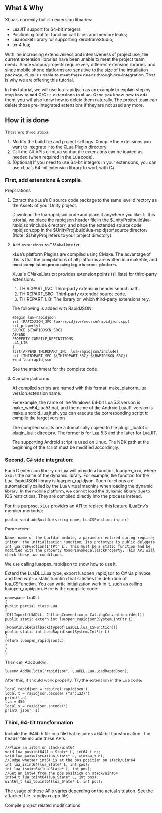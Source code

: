﻿## What & Why

XLua's currently built-in extension libraries:

* LuaJIT support for 64-bit integers;
* Positioning tool for function call times and memory leaks;
* LuaSocket library for supporting ZeroBraneStudio;
* tdr 4 lua;

With the increasing extensiveness and intensiveness of project use, the current extension libraries have been unable to meet the project team needs. Since various projects require very different extension libraries, and since mobile phone platforms are sensitive to the size of the installation package, xLua is unable to meet these needs through pre-integration. That is why we are offering this tutorial.

In this tutorial, we will use lua-rapidjson as an example to explain step by step how to add C/C++ extensions to xLua. Once you know how to add them, you will also know how to delete them naturally. The project team can delete those pre-integrated extensions if they are not used any more.

## How it is done

There are three steps:

1. Modify the build file and project settings. Compile the extensions you want to integrate into the XLua Plugin directory.
2. Call the C# APIs on xLua so that the extensions can be loaded as needed (when required in the Lua code).
3. (Optional) If you need to use 64-bit integers in your extensions, you can use xLua's 64-bit extension library to work with C#.

### First, add extensions & compile.

Preparations

1. Extract the xLua’s C source code package to the same level directory as the Assets of your Unity project.

   Download the lua-rapidjson code and place it anywhere you like. In this tutorial, we place the rapidjson header file in the $UnityProj\build\lua-rapidjson\include directory, and place the extended source code rapidjson.cpp in the $UnityProj\build\lua-rapidjson\source directory (Note: $UnityProj refers to your project directory).

2. Add extensions to CMakeLists.txt

   xLua’s platform Plugins are compiled using CMake. The advantage of this is that the compilations of all platforms are written in a makefile, and most compilation processing logic is cross-platform.

   XLua's CMakeLists.txt provides extension points (all lists) for third-party extensions:
   1. THIRDPART_INC: Third-party extension header search path.
   2. THIRDPART_SRC: Third-party extended source code.
   3. THIRDPART_LIB: The library on which third-party extensions rely.

   The following is added with RapidJSON:

       #begin lua-rapidjson
       set (RAPIDJSON_SRC lua-rapidjson/source/rapidjson.cpp)
       set_property(
       SOURCE ${RAPIDJSON_SRC}
       APPEND
       PROPERTY COMPILE_DEFINITIONS
       LUA_LIB
       )
       list(APPEND THIRDPART_INC  lua-rapidjson/include)
       set (THIRDPART_SRC ${THIRDPART_SRC} ${RAPIDJSON_SRC})
       #end lua-rapidjson

   See the attachment for the complete code.

3. Compile platforms

   All compiled scripts are named with this format: make_platform_lua version.extension name.

   For example, the name of the Windows 64-bit Lua 5.3 version is make_win64_lua53.bat, and the name of the Android LuaJIT version is make_android_luajit.sh. you can execute the corresponding script to compile the target version.

   The compiled scripts are automatically copied to the plugin_lua53 or plugin_luajit directory. The former is for Lua 5.3 and the latter for LuaJIT.

   The supporting Android script is used on Linux. The NDK path at the beginning of the script must be modified accordingly.

### Second, C# side integration:

Each C extension library on Lua will provide a function, luaopen_xxx, where xxx is the name of the dynamic library. For example, the function for the Lua-RapidJSON library is luaopen_rapidjson. Such functions are automatically called by the Lua virtual machine when loading the dynamic library. In the mobile platform, we cannot load the dynamic library due to iOS restrictions. They are compiled directly into the process instead.

For this purpose, xLua provides an API to replace this feature (LuaEnv's member methods):

    public void AddBuildin(string name, LuaCSFunction initer)

Parameters:

    Name: name of the buildin module, a parameter entered during require; 
    initer: the initialization function; Its prototype is public delegate int lua_CSFunction(IntPtr L); This must be a static function and be modified with the property MonoPInvokeCallbackProperty; This API will check these two conditions.

We use calling luaopen_rapidjson to show how to use it.

Extend the LuaDLL.Lua type, export luaopen_rapidjson to C# via pinvoke, and then write a static function that satisfies the definition of lua_CSFunction. You can write initialization work in it, such as calling luaopen_rapidjson. Here is the complete code:

    namespace LuaDLL
    {
    public partial class Lua
    {
    [DllImport(LUADLL, CallingConvention = CallingConvention.Cdecl)]
    public static extern int luaopen_rapidjson(System.IntPtr L);
    
    [MonoPInvokeCallback(typeof(LuaDLL.lua_CSFunction))]
    public static int LoadRapidJson(System.IntPtr L)
    {
    return luaopen_rapidjson(L);
    }
    }
    }

Then call AddBuildin:

    luaenv.AddBuildin("rapidjson", LuaDLL.Lua.LoadRapidJson);

After this, it should work properly. Try the extension in the Lua code:

    local rapidjson = require('rapidjson')
    local t = rapidjson.decode('{"a":123}')
    print(t.a)
    t.a = 456
    local s = rapidjson.encode(t)
    print('json', s)

### Third, 64-bit transformation

Include the i64lib.h file in a file that requires a 64-bit transformation. 
The header file include these APIs:

    //Place an int64 on stack/uint64
    void lua_pushint64(lua_State* L, int64_t n);
    void lua_pushuint64(lua_State* L, uint64_t n);
    //Judge whether int64 is at the pos position on stack/uint64
    int lua_isint64(lua_State* L, int pos);
    int lua_isuint64(lua_State* L, int pos);
    //Get an int64 from the pos position on stack/uint64
    int64_t lua_toint64(lua_State* L, int pos);
    uint64_t lua_touint64(lua_State* L, int pos);

The usage of these APIs varies depending on the actual situation. See the attached file (rapidjson.cpp file).

Compile project related modifications

